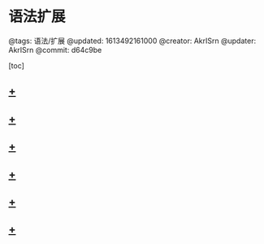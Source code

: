 # 语法扩展

@tags: 语法/扩展
@updated: 1613492161000
@creator: AkrISrn
@updater: AkrISrn
@commit: d64c9be

[toc]

## [+](/zh/docs/links.md)

## [+](/zh/docs/snippets.md)

## [+](/zh/docs/details.md)

## [+](/zh/docs/deflist.md)

## [+](/zh/docs/fold-heading.md)

## [+](/zh/docs/inline-script.md)
